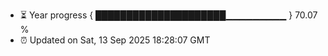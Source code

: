 - ⏳ Year progress { █████████████████████▁▁▁▁▁▁▁▁▁ } 70.07 %
- ⏰ Updated on Sat, 13 Sep 2025 18:28:07 GMT

